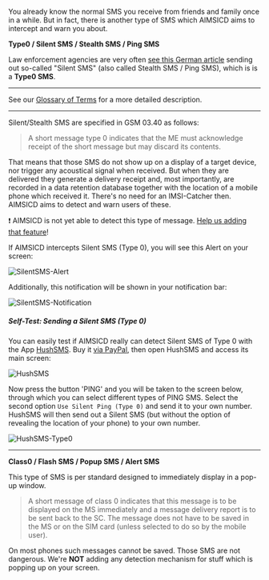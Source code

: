 You already know the normal SMS you receive from friends and family once in a while. But in fact, there is another type of SMS which AIMSICD aims to intercept and warn you about.

**Type0 / Silent SMS / Stealth SMS / Ping SMS**

Law enforcement agencies are very often [see this German article](http://www.heise.de/newsticker/meldung/Zoll-BKA-und-Verfassungsschutz-verschickten-2010-ueber-440-000-stille-SMS-1394593.html) sending out so-called "Silent SMS" (also called Stealth SMS / Ping SMS), which is is a **Type0 SMS**.

---

See our [Glossary of Terms](https://github.com/SecUpwN/Android-IMSI-Catcher-Detector/wiki/glossary-of-terms#silentstealth-sms) for a more detailed description.

---

Silent/Stealth SMS are specified in GSM 03.40 as follows:
>A short message type 0 indicates that the ME must acknowledge receipt of the short message but may discard its contents.

That means that those SMS do not show up on a display of a target device, nor trigger any acoustical signal when received. But when they are delivered they generate a delivery receipt and, most importantly, are recorded in a data retention database together with the location of a mobile phone which received it. There's no need for an IMSI-Catcher then. AIMSICD aims to detect and warn users of these.

:exclamation: AIMSICD is not yet able to detect this type of message. [Help us adding that feature](https://github.com/SecUpwN/Android-IMSI-Catcher-Detector/issues/69)!

If AIMSICD intercepts Silent SMS (Type 0), you will see this Alert on your screen:

![SilentSMS-Alert](https://spideroak.com/share/IFEU2U2JINCA/GitHub/home/SecUpwN/SpiderOak/SCREENSHOTS/SilentSMS-Alert.png)

Additionally, this notification will be shown in your notification bar:

![SilentSMS-Notification](https://spideroak.com/share/IFEU2U2JINCA/GitHub/home/SecUpwN/SpiderOak/SCREENSHOTS/SilentSMS-Notification.png)

##### Self-Test: Sending a Silent SMS (Type 0)

You can easily test if AIMSICD really can detect Silent SMS of Type 0 with the App [HushSMS](http://forum.xda-developers.com/showthread.php?t=1490484). Buy it [via PayPal](https://www.silentservices.de/products/android-hushsms/), then open HushSMS and access its main screen:

![HushSMS](https://spideroak.com/share/IFEU2U2JINCA/GitHub/home/SecUpwN/SpiderOak/SCREENSHOTS/HushSMS.png)

Now press the button 'PING' and you will be taken to the screen below, through which you can select different types of PING SMS. Select the second option `Use Silent Ping (Type 0)` and send it to your own number. HushSMS will then send out a Silent SMS (but without the option of revealing the location of your phone) to your own number.

![HushSMS-Type0](https://spideroak.com/share/IFEU2U2JINCA/GitHub/home/SecUpwN/SpiderOak/SCREENSHOTS/HushSMS-Type0.png)

---

**Class0 / Flash SMS / Popup SMS / Alert SMS**

This type of SMS is per standard designed to immediately display in a pop-up window.
>A short message of class 0 indicates that this message is to be displayed on the MS immediately and a message delivery report is to be sent back to the SC. The message does not have to be saved in the MS or on the SIM card (unless selected to do so by the mobile user).

On most phones such messages cannot be saved. Those SMS are not dangerous. We're **NOT** adding any detection mechanism for stuff which is popping up on your screen.
